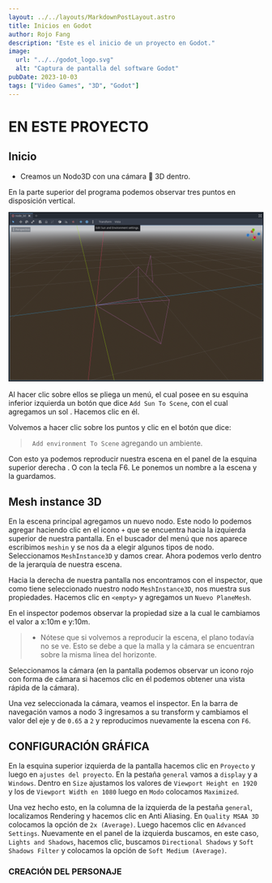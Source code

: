 ```yaml
---
layout: ../../layouts/MarkdownPostLayout.astro
title: Inicios en Godot
author: Rojo Fang
description: "Este es el inicio de un proyecto en Godot."
image:
  url: "../../godot_logo.svg"
  alt: "Captura de pantalla del software Godot"
pubDate: 2023-10-03
tags: ["Video Games", "3D", "Godot"]
---
```


# EN ESTE PROYECTO

## Inicio

- Creamos un Nodo3D con una cámara 🎥 3D dentro.

En la parte superior del programa podemos observar tres puntos en disposición vertical.

<div>
<p style = 'text-align:center;'>
<img class="image-container" src="../../../public/enviroment.webp" alt="Imagen de motor grafico para el desarrollo de videojuegos GODOT">
</p>
</div>

<!-- <img class="image-container" src="/public/edit_sun_and_enviroment-settings.webp" alt="Imagen de motor grafico para el desarrollo de videojuegos GODOT"/> -->

Al hacer clic sobre ellos se pliega un menú, el cual posee en su esquina inferior izquierda un botón que dice `Add Sun To Scene`, con el cual agregamos un sol .
Hacemos clic en él.

<!-- <img class="image-container" src="/public/edit-sun-and-enviroment-settings-dos.png" alt="Imagen de motor grafico para el desarrollo de videojuegos GODOT"/> -->

Volvemos a hacer clic sobre los puntos y clic en el botón que dice:

> ` Add environment To Scene` agregando un ambiente.

Con esto ya podemos reproducir nuestra escena en el panel de la esquina superior derecha .
O con la tecla F6. Le ponemos un nombre a la escena y la guardamos.

<!-- <img class="image-container" src="/public/reproducir_la_escena_editada_cuatro.png" alt="Imagen de motor grafico para el desarrollo de videojuegos GODOT"/> -->

## Mesh instance 3D

En la escena principal agregamos un nuevo nodo.
Este nodo lo podemos agregar haciendo clic en el icono `+` que se encuentra hacia
la izquierda superior de nuestra pantalla.
En el buscador del menú que nos aparece escribimos `meshin` y se nos da a elegir
algunos tipos de nodo. Seleccionamos `MeshInstance3D` y damos crear. Ahora
podemos verlo dentro de la jerarquía de nuestra escena.

Hacia la derecha de nuestra pantalla nos encontramos con el inspector, que como
tiene seleccionado nuestro nodo `MeshInstance3D`, nos muestra sus propiedades.
Hacemos clic en `<empty>` y agregamos un `Nuevo PlaneMesh`.

<!-- <img class="image-container-mesh" src="/public/inspector_mesh_instance_3d_dos.png" alt="Imagen de motor grafico para el desarrollo de videojuegos GODOT"/> -->

En el inspector podemos observar la propiedad size a la cual le cambiamos el
valor a x:10m e y:10m.

> - Nótese que si volvemos a reproducir la escena, el plano todavía no se ve.
>   Esto se debe a que la malla y la cámara se encuentran sobre la misma línea del
>   horizonte.

Seleccionamos la cámara (en la pantalla podemos observar un icono rojo con
forma de cámara si hacemos clic en él podemos obtener una vista rápida de la
cámara).

Una vez seleccionada la cámara, veamos el inspector. En la barra de navegación vamos a nodo 3
ingresamos a su transform y cambiamos el valor del eje y de `0.65` a `2` y
reproducimos nuevamente la escena con `F6`.

## CONFIGURACIÓN GRÁFICA

En la esquina superior izquierda de la pantalla hacemos clic en `Proyecto`
y luego en `ajustes del proyecto`. En la pestaña `general` vamos a `display` y a
`Windows`. Dentro en `Size` ajustamos los valores de `Viewport Height en 1920 `
y los de `Viewport Width en 1080` luego en `Modo` colocamos `Maximized`.

Una vez hecho esto, en la columna de la izquierda de la pestaña `general`,
localizamos Rendering y hacemos clic en Anti Aliasing. En `Quality MSAA 3D`
colocamos la opción de `2x (Average)`. Luego hacemos clic en `Advanced Settings`.
Nuevamente en el panel de la izquierda buscamos, en este caso, `Lights and Shadows`,
hacemos clic, buscamos `Directional Shadows` y `Soft Shadows Filter` y colocamos la
opción de `Soft Medium (Average)`.

### CREACIÓN DEL PERSONAJE
